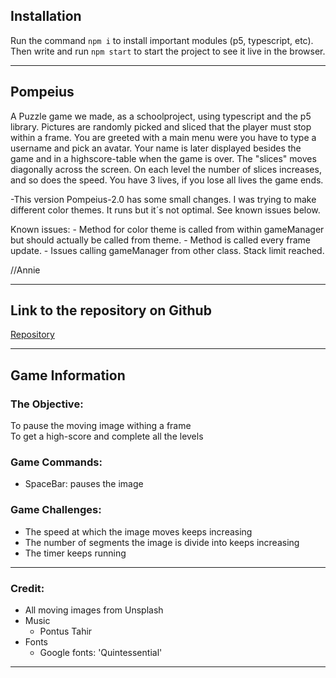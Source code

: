 
## Installation

Run the command `npm i` to install important modules (p5, typescript, etc). Then write and run `npm start` to start the project to see it live in the browser.

***

## Pompeius

A Puzzle game we made, as a schoolproject, using typescript and the p5 library. Pictures are randomly picked and sliced that the player must stop within a frame. You are greeted with a main menu were you have to type a username and pick an avatar. Your name is later displayed besides the game and in a highscore-table when the game is over. The "slices" moves diagonally across the screen. On each level the number of slices increases, and so does the speed. You have 3 lives, if you lose all lives the game ends.

-This version Pompeius-2.0 has some small changes. I was trying to make different color themes. It runs but it´s not optimal. See known issues below. 

Known issues: 
    - Method for color theme is called from within gameManager but should actually be called from theme. 
    - Method is called every frame update.
    - Issues calling gameManager from other class. Stack limit reached.

//Annie

***

## Link to the repository on Github

[Repository](https://github.com/MS-load/Pompeius)

***
## Game Information
### The Objective: 
To pause the moving image withing a frame<br>
To get a high-score and complete all the levels<br>

### Game Commands:
* SpaceBar: pauses the image

### Game Challenges:
* The speed at which the image moves keeps increasing
* The number of segments the image is divide into keeps increasing 
* The timer keeps running

***

### Credit:
<ul>
    <li>All moving images from Unsplash </li>
    <li>Music
        <ul>
            <li>Pontus Tahir</li>
        </ul>
    </li>
    <li>Fonts
        <ul>
            <li>Google fonts: 'Quintessential'</li>
        </ul>
    </li>
</ul>

***
